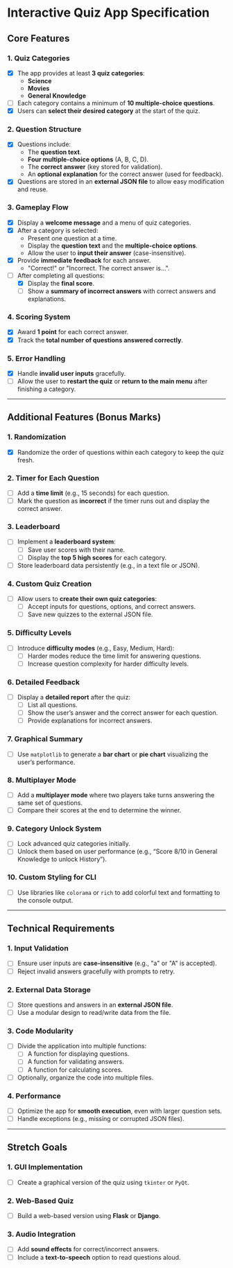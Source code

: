 # Interactive Quiz App Specification

## Core Features

### 1. Quiz Categories
- [x] The app provides at least **3 quiz categories**:
  - **Science**
  - **Movies**
  - **General Knowledge**
- [ ] Each category contains a minimum of **10 multiple-choice questions**.
- [x] Users can **select their desired category** at the start of the quiz.

### 2. Question Structure
- [x] Questions include:
  - The **question text**.
  - **Four multiple-choice options** (A, B, C, D).
  - The **correct answer** (key stored for validation).
  - An **optional explanation** for the correct answer (used for feedback).
- [x] Questions are stored in an **external JSON file** to allow easy modification and reuse.

### 3. Gameplay Flow
- [x] Display a **welcome message** and a menu of quiz categories.
- [x] After a category is selected:
  - Present one question at a time.
  - Display the **question text** and the **multiple-choice options**.
  - Allow the user to **input their answer** (case-insensitive).
- [x] Provide **immediate feedback** for each answer.
  - "Correct!" or "Incorrect. The correct answer is...".
- [ ] After completing all questions:
  - [x] Display the **final score**.
  - [ ] Show a **summary of incorrect answers** with correct answers and explanations.

### 4. Scoring System
- [x] Award **1 point** for each correct answer.
- [x] Track the **total number of questions answered correctly**.

### 5. Error Handling
- [x] Handle **invalid user inputs** gracefully.
- [ ] Allow the user to **restart the quiz** or **return to the main menu** after finishing a category.

---

## Additional Features (Bonus Marks)

### 1. Randomization
- [x] Randomize the order of questions within each category to keep the quiz fresh.

### 2. Timer for Each Question
- [ ] Add a **time limit** (e.g., 15 seconds) for each question.
- [ ] Mark the question as **incorrect** if the timer runs out and display the correct answer.

### 3. Leaderboard
- [ ] Implement a **leaderboard system**:
  - [ ] Save user scores with their name.
  - [ ] Display the **top 5 high scores** for each category.
- [ ] Store leaderboard data persistently (e.g., in a text file or JSON).

### 4. Custom Quiz Creation
- [ ] Allow users to **create their own quiz categories**:
  - [ ] Accept inputs for questions, options, and correct answers.
  - [ ] Save new quizzes to the external JSON file.

### 5. Difficulty Levels
- [ ] Introduce **difficulty modes** (e.g., Easy, Medium, Hard):
  - [ ] Harder modes reduce the time limit for answering questions.
  - [ ] Increase question complexity for harder difficulty levels.

### 6. Detailed Feedback
- [ ] Display a **detailed report** after the quiz:
  - [ ] List all questions.
  - [ ] Show the user’s answer and the correct answer for each question.
  - [ ] Provide explanations for incorrect answers.

### 7. Graphical Summary
- [ ] Use `matplotlib` to generate a **bar chart** or **pie chart** visualizing the user’s performance.

### 8. Multiplayer Mode
- [ ] Add a **multiplayer mode** where two players take turns answering the same set of questions.
- [ ] Compare their scores at the end to determine the winner.

### 9. Category Unlock System
- [ ] Lock advanced quiz categories initially.
- [ ] Unlock them based on user performance (e.g., “Score 8/10 in General Knowledge to unlock History”).

### 10. Custom Styling for CLI
- [ ] Use libraries like `colorama` or `rich` to add colorful text and formatting to the console output.

---

## Technical Requirements

### 1. Input Validation
- [ ] Ensure user inputs are **case-insensitive** (e.g., "a" or "A" is accepted).
- [ ] Reject invalid answers gracefully with prompts to retry.

### 2. External Data Storage
- [ ] Store questions and answers in an **external JSON file**.
- [ ] Use a modular design to read/write data from the file.

### 3. Code Modularity
- [ ] Divide the application into multiple functions:
  - [ ] A function for displaying questions.
  - [ ] A function for validating answers.
  - [ ] A function for calculating scores.
- [ ] Optionally, organize the code into multiple files.

### 4. Performance
- [ ] Optimize the app for **smooth execution**, even with larger question sets.
- [ ] Handle exceptions (e.g., missing or corrupted JSON files).

---

## Stretch Goals

### 1. GUI Implementation
- [ ] Create a graphical version of the quiz using `tkinter` or `PyQt`.

### 2. Web-Based Quiz
- [ ] Build a web-based version using **Flask** or **Django**.

### 3. Audio Integration
- [ ] Add **sound effects** for correct/incorrect answers.
- [ ] Include a **text-to-speech** option to read questions aloud.
